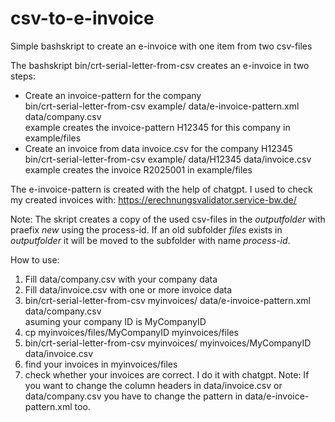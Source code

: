 # csv-to-e-invoice
Simple bashskript to create an e-invoice with one item from two csv-files

The bashskript bin/crt-serial-letter-from-csv creates an e-invoice
in two steps:
- Create an invoice-pattern for the company<br>
  bin/crt-serial-letter-from-csv example/ data/e-invoice-pattern.xml data/company.csv <br>
  example creates the invoice-pattern H12345 for this company in example/files
- Create an invoice from data invoice.csv for the company H12345 <br>
  bin/crt-serial-letter-from-csv example/ data/H12345 data/invoice.csv <br>
  example creates the invoice R2025001 in example/files 

The e-invoice-pattern is created with the help of chatgpt.
I used to check my created invoices with:
https://erechnungsvalidator.service-bw.de/

Note: The skript creates a copy of the used csv-files in the *outputfolder* with praefix *new* using the process-id.
If an old subfolder *files* exists in *outputfolder* it will be moved to the subfolder with name *process-id*. 

How to use:
 1. Fill data/company.csv with your company data
 2. Fill data/invoice.csv with one or more invoice data 
 3. bin/crt-serial-letter-from-csv myinvoices/ data/e-invoice-pattern.xml data/company.csv  <br>
    asuming your company ID is MyCompanyID
 4. cp myinvoices/files/MyCompanyID myinvoices/files
 5. bin/crt-serial-letter-from-csv myinvoices/ myinvoices/MyCompanyID data/invoice.csv
 6. find your invoices in myinvoices/files
 7. check whether your invoices are correct. I do it with chatgpt.
Note: If you want to change the column headers in data/invoice.csv or data/company.csv
you have to change the pattern in data/e-invoice-pattern.xml too.
